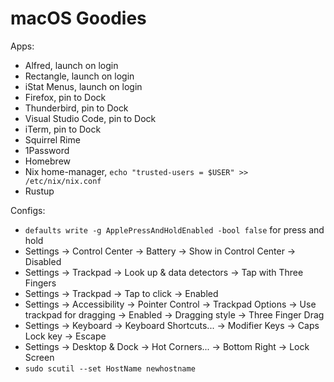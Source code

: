 # macOS Goodies

Apps:

- Alfred, launch on login
- Rectangle, launch on login
- iStat Menus, launch on login
- Firefox, pin to Dock
- Thunderbird, pin to Dock
- Visual Studio Code, pin to Dock
- iTerm, pin to Dock
- Squirrel Rime
- 1Password
- Homebrew
- Nix home-manager, `echo "trusted-users = $USER" >> /etc/nix/nix.conf`
- Rustup

Configs:

- `defaults write -g ApplePressAndHoldEnabled -bool false` for press and hold
- Settings -> Control Center -> Battery -> Show in Control Center -> Disabled
- Settings -> Trackpad -> Look up & data detectors -> Tap with Three Fingers
- Settings -> Trackpad -> Tap to click -> Enabled
- Settings -> Accessibility -> Pointer Control -> Trackpad Options -> Use trackpad for dragging -> Enabled -> Dragging style -> Three Finger Drag
- Settings -> Keyboard -> Keyboard Shortcuts... -> Modifier Keys -> Caps Lock key -> Escape
- Settings -> Desktop & Dock -> Hot Corners... -> Bottom Right -> Lock Screen
- `sudo scutil --set HostName newhostname`
